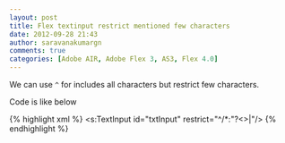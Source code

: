 ```yaml
---
layout: post
title: Flex textinput restrict mentioned few characters
date: 2012-09-28 21:43
author: saravanakumargn
comments: true
categories: [Adobe AIR, Adobe Flex 3, AS3, Flex 4.0]
---
```


We can use `^` for includes all characters but restrict few characters. 

Code is like below

{% highlight xml %}
<s:TextInput id="txtInput" restrict="^/*:&quot;?&lt;&gt;|"/>
{% endhighlight %}